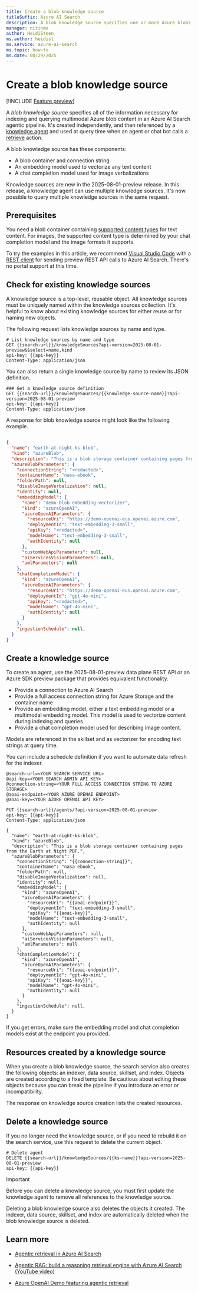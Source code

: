 ```yaml
---
title: Create a blob knowledge source
titleSuffix: Azure AI Search
description: A blob knowledge source specifies one or more Azure blobs to associate with a knowledge agent for agentic retrieval workloads.
manager: nitinme
author: HeidiSteen
ms.author: heidist
ms.service: azure-ai-search
ms.topic: how-to
ms.date: 08/29/2025
---
```


# Create a blob knowledge source

[!INCLUDE [Feature preview](./includes/previews/preview-generic.md)]

A *blob knowledge source* specifies all of the information necessary for indexing and querying multimodal Azure blob content in an Azure AI Search agentic pipeline. It's created independently, and then referenced by a [knowledge agent](search-agentic-retrieval-how-to-create.md) and used at query time when an agent or chat bot calls a [retrieve](/rest/api/searchservice/knowledge-retrieval/retrieve?view=rest-searchservice-2025-08-01-preview&preserve-view=true) action.

A blob knowledge source has these components:

+ A blob container and connection string
+ An embedding model used to vectorize any text content
+ A chat completion model used for image verbalizations

Knowledge sources are new in the 2025-08-01-preview release. In this release, a knowledge agent can use multiple knowledge sources. It's now possible to query multiple knowledge sources in the same request.

## Prerequisites

You need a blob container containing [supported content types](search-howto-indexing-azure-blob-storage.md#supported-document-formats) for text content. For images, the supported content type is determined by your chat completion model and the image formats it supports.

To try the examples in this article, we recommend [Visual Studio Code](https://code.visualstudio.com/download) with a [REST client](https://marketplace.visualstudio.com/items?itemName=humao.rest-client) for sending preview REST API calls to Azure AI Search. There's no portal support at this time.

## Check for existing knowledge sources

A knowledge source is a top-level, reusable object. All knowledge sources must be uniquely named within the knowledge sources collection. It's helpful to know about existing knowledge sources for either reuse or for naming new objects.

The following request lists knowledge sources by name and type.

```http
# List knowledge sources by name and type
GET {{search-url}}/knowledgeSources?api-version=2025-08-01-preview&$select=name,kind
api-key: {{api-key}}
Content-Type: application/json
```

You can also return a single knowledge source by name to review its JSON definition.

```http
### Get a knowledge source definition
GET {{search-url}}/knowledgeSources/{{knowledge-source-name}}?api-version=2025-08-01-preview
api-key: {{api-key}}
Content-Type: application/json
```

A response for blob knowledge source might look like the following example. 

```json

{
  "name": "earth-at-night-ks-blob",
  "kind": "azureBlob",
  "description": "This is a blob storage container containing pages from the Earth at Night PDF.",
  "azureBlobParameters": {
    "connectionString": "<redacted>",
    "containerName": "nasa-ebook",
    "folderPath": null,
    "disableImageVerbalization": null,
    "identity": null,
    "embeddingModel": {
      "name": "demo-blob-embedding-vectorizer",
      "kind": "azureOpenAI",
      "azureOpenAIParameters": {
        "resourceUri": "https://demo-openai-eus.openai.azure.com",
        "deploymentId": "text-embedding-3-small",
        "apiKey": "<redacted>",
        "modelName": "text-embedding-3-small",
        "authIdentity": null
      },
      "customWebApiParameters": null,
      "aiServicesVisionParameters": null,
      "amlParameters": null
    },
    "chatCompletionModel": {
      "kind": "azureOpenAI",
      "azureOpenAIParameters": {
        "resourceUri": "https://demo-openai-eus.openai.azure.com",
        "deploymentId": "gpt-4o-mini",
        "apiKey": "<redacted>",
        "modelName": "gpt-4o-mini",
        "authIdentity": null
      }
    },
    "ingestionSchedule": null,
  }
}
```

## Create a knowledge source

To create an agent, use the 2025-08-01-preview data plane REST API or an Azure SDK preview package that provides equivalent functionality.

+ Provide a connection to Azure AI Search
+ Provide a full access connection string for Azure Storage and the container name
+ Provide an embedding model, either a text embedding model or a multimodal embedding model. This model is used to vectorize content during indexing and queries.
+ Provide a chat completion model used for describing image content.

Models are referenced in the skillset and as vectorizer for encoding text strings at query time.

You can include a schedule definition if you want to automate data refresh for the indexer.

```http
@search-url=<YOUR SEARCH SERVICE URL>
@api-key=<YOUR SEARCH ADMIN API KEY>
@connection-string=<YOUR FULL ACCESS CONNECTION STRING TO AZURE STORAGE>
@aoai-endpoint=<YOUR AZURE OPENAI ENDPOINT>
@aoai-key=<YOUR AZURE OPENAI API KEY>

PUT {{search-url}}/agents/?api-version=2025-08-01-preview
api-key: {{api-key}}
Content-Type: application/json

{
  "name": "earth-at-night-ks-blob",
  "kind": "azureBlob",
  "description": "This is a blob storage container containing pages from the Earth at Night PDF.",
  "azureBlobParameters": {
    "connectionString": "{{connection-string}}",
    "containerName": "nasa-ebook",
    "folderPath": null,
    "disableImageVerbalization": null,
    "identity": null,
    "embeddingModel": {
      "kind": "azureOpenAI",
      "azureOpenAIParameters": {
        "resourceUri": "{{aoai-endpoint}}",
        "deploymentId": "text-embedding-3-small",
        "apiKey": "{{aoai-key}}",
        "modelName": "text-embedding-3-small",
        "authIdentity": null
      },
      "customWebApiParameters": null,
      "aiServicesVisionParameters": null,
      "amlParameters": null
    },
    "chatCompletionModel": {
      "kind": "azureOpenAI",
      "azureOpenAIParameters": {
        "resourceUri": "{{aoai-endpoint}}",
        "deploymentId": "gpt-4o-mini",
        "apiKey": "{{aoai-key}}",
        "modelName": "gpt-4o-mini",
        "authIdentity": null
      }
    },
    "ingestionSchedule": null,
  }
}
```

If you get errors, make sure the embedding model and chat completion models exist at the endpoint you provided.

## Resources created by a knowledge source

When you create a blob knowledge source, the search service also creates the following objects: an indexer, data source, skillset, and index. Objects are created according to a fixed template. Be cautious about editing these objects because you can break the pipeline if you introduce an error or incompatibility.

The response on knowledge source creation lists the created resources.

## Delete a knowledge source

If you no longer need the knowledge source, or if you need to rebuild it on the search service, use this request to delete the current object.

```http
# Delete agent
DELETE {{search-url}}/knowledgeSources/{{ks-name}}?api-version=2025-08-01-preview
api-key: {{api-key}}
```

> [!IMPORTANT]
> Before you can delete a knowledge source, you must first update the knowledge agent to remove all references to the knowledge source.
>
> Deleting a blob knowledge source also deletes the objects it created. The indexer, data source, skillset, and index are automatically deleted when the blob knowledge source is deleted.
>

## Learn more

+ [Agentic retrieval in Azure AI Search](search-agentic-retrieval-concept.md)

+ [Agentic RAG: build a reasoning retrieval engine with Azure AI Search (YouTube video)](https://www.youtube.com/watch?v=PeTmOidqHM8)

+ [Azure OpenAI Demo featuring agentic retrieval](https://github.com/Azure-Samples/azure-search-openai-demo)